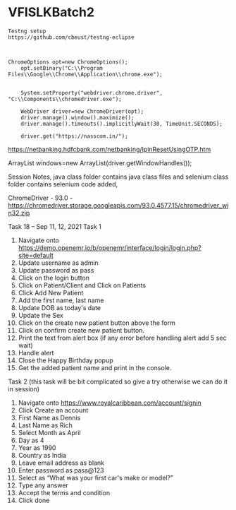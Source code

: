 # VFISLKBatch2
    
    Testng setup
    https://github.com/cbeust/testng-eclipse
    
    
    
    ChromeOptions opt=new ChromeOptions();
		opt.setBinary("C:\\Program Files\\Google\\Chrome\\Application\\chrome.exe");
		
		
		System.setProperty("webdriver.chrome.driver", "C:\\Components\\chromedriver.exe");
		
		WebDriver driver=new ChromeDriver(opt);
		driver.manage().window().maximize();
		driver.manage().timeouts().implicitlyWait(30, TimeUnit.SECONDS);
		
		driver.get("https://nasscom.in/");
    
    

https://netbanking.hdfcbank.com/netbanking/IpinResetUsingOTP.htm



ArrayList<String> windows=new ArrayList<String>(driver.getWindowHandles());


Session Notes, java class folder contains java class files and selenium class folder contains selenium code added,

ChromeDriver - 93.0 - https://chromedriver.storage.googleapis.com/93.0.4577.15/chromedriver_win32.zip
  
  
Task 18 – Sep 11, 12, 2021
Task 1 
1.	Navigate onto https://demo.openemr.io/b/openemr/interface/login/login.php?site=default 
2. Update username as admin
3. Update password as pass
4. Click on the login button
5. Click on Patient/Client and Click on Patients
6. Click Add New Patient
7. Add the first name, last name
8. Update DOB as today's date
9. Update the Sex
10. Click on the create new patient button above the form
11. Click on confirm create new patient button.
12. Print the text from alert box (if any error before handling alert add 5 sec wait)
13. Handle alert 
14. Close the Happy Birthday popup
15. Get the added patient name and print in the console.
  
  
Task 2 (this task will be bit complicated so give a try otherwise we can do it in session) 
1.	Navigate onto https://www.royalcaribbean.com/account/signin
2.	Click Create an account
3.	First Name as Dennis 
4.	Last Name as Rich
5.	Select Month as April  
6.	Day as 4
7.	Year as 1990
8.	Country as India
9.	Leave email address as blank
10.	Enter password as pass@123
11.	Select as “What was your first car's make or model?”
12.	Type any answer
13.	Accept the terms and condition 
14.	Click done 











